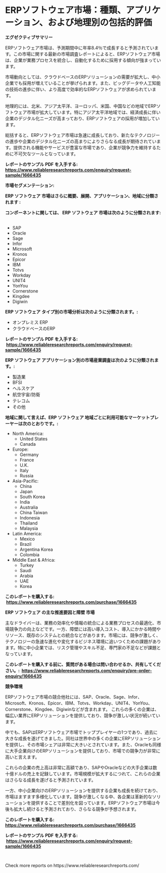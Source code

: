 <p><h1>ERPソフトウェア市場：種類、アプリケーション、および地理別の包括的評価</h1></p><p><strong>エグゼクティブサマリー</strong></p>
<p><p>ERPソフトウェア市場は、予測期間中に年率8.4％で成長すると予測されています。この市場に関する最新の市場調査レポートによると、ERPソフトウェア市場は、企業が業務プロセスを統合し、自動化するために採用する傾向が強まっています。 </p><p>市場動向としては、クラウドベースのERPソリューションの需要が拡大し、中小企業でも採用が増えていることが挙げられます。また、ビッグデータや人工知能の技術の進歩に伴い、より高度で効率的なERPソフトウェアが求められています。</p><p>地理的には、北米、アジア太平洋、ヨーロッパ、米国、中国などの地域でERPソフトウェア市場が拡大しています。特にアジア太平洋地域では、経済成長に伴い企業のデジタル化ニーズが高まっており、ERPソフトウェアの採用が増加しています。</p><p>総括すると、ERPソフトウェア市場は急速に成長しており、新たなテクノロジーの進歩や企業のデジタル化ニーズの高まりによりさらなる成長が期待されています。提供される機能やサービスが豊富な市場であり、企業が競争力を維持するために不可欠なツールとなっています。</p></p>
<p><strong>レポートのサンプル PDF を入手する: <a href="https://www.reliableresearchreports.com/enquiry/request-sample/1666435">https://www.reliableresearchreports.com/enquiry/request-sample/1666435</a></strong></p>
<p><strong>市場セグメンテーション:</strong></p>
<p><strong> ERP ソフトウェア 市場はさらに概要、展開、アプリケーション、地域に分類されます :</strong></p>
<p><strong>コンポーネントに関しては、 ERP ソフトウェア 市場は次のように分類されます: &nbsp;</strong></p>
<p><ul><li>SAP</li><li>Oracle</li><li>Sage</li><li>Infor</li><li>Microsoft</li><li>Kronos</li><li>Epicor</li><li>IBM</li><li>Totvs</li><li>Workday</li><li>UNIT4</li><li>YonYou</li><li>Cornerstone</li><li>Kingdee</li><li>Digiwin</li></ul></p>
<p><strong> ERP ソフトウェア タイプ別の市場分析は次のように分類されます。:</strong></p>
<p><ul><li>オンプレミス ERP</li><li>クラウドベースのERP</li></ul></p>
<p><strong>レポートのサンプル PDF を入手する: &nbsp;<a href="https://www.reliableresearchreports.com/enquiry/request-sample/1666435">https://www.reliableresearchreports.com/enquiry/request-sample/1666435</a></strong></p>
<p><strong> ERP ソフトウェア アプリケーション別の市場産業調査は次のように分類されます。:</strong></p>
<p><ul><li>製造業</li><li>BFSI</li><li>ヘルスケア</li><li>航空宇宙/防衛</li><li>テレコム</li><li>その他</li></ul></p>
<p><strong>地域に関して言えば、ERP ソフトウェア 地域ごとに利用可能なマーケットプレーヤーは次のとおりです。:</strong></p>
<p><ul>
    <li>
        North America:
        <ul>
            <li>United States</li>
            <li>Canada</li>
        </ul>
    </li>
    <li>
        Europe:
        <ul>
            <li>Germany</li>
            <li>France</li>
            <li>U.K.</li>
            <li>Italy</li>
            <li>Russia</li>
        </ul>
    </li>
    <li>
        Asia-Pacific:
        <ul>
            <li>China</li>
            <li>Japan</li>
            <li>South Korea</li>
            <li>India</li>
            <li>Australia</li>
            <li>China Taiwan</li>
            <li>Indonesia</li>
            <li>Thailand</li>
            <li>Malaysia</li>
        </ul>
    </li>
    <li>
        Latin America:
        <ul>
            <li>Mexico</li>
            <li>Brazil</li>
            <li>Argentina Korea</li>
            <li>Colombia</li>
        </ul>
    </li>
    <li>
        Middle East & Africa:
        <ul>
            <li>Turkey</li>
            <li>Saudi</li>
            <li>Arabia</li>
            <li>UAE</li>
            <li>Korea</li>
        </ul>
    </li>
    </ul></p>
<p><strong>このレポートを購入する: &nbsp;<a href="https://www.reliableresearchreports.com/purchase/1666435">https://www.reliableresearchreports.com/purchase/1666435</a></strong></p>
<p><strong>ERP ソフトウェア の主な推進要因と障壁 市場</strong></p>
<p><p>主なドライバーは、業務の効率化や情報の統合による業務プロセスの最適化、市場競争力の向上などです。一方、障壁には高い導入コスト、導入にかかる時間やリソース、既存のシステムとの統合などがあります。市場には、競争が激しく、テクノロジーの急速な進化や変化するビジネス環境に追いつくための課題があります。特に中小企業では、リスク管理やスキル不足、専門家の不足などが課題となっています。</p></p>
<p><strong>このレポートを購入する前に、質問がある場合は問い合わせるか、共有してください。:&nbsp; <a href="https://www.reliableresearchreports.com/enquiry/pre-order-enquiry/1666435">https://www.reliableresearchreports.com/enquiry/pre-order-enquiry/1666435</a></strong></p>
<p><strong>競争環境</strong></p>
<p><p>ERPソフトウェア市場の競合他社には、SAP、Oracle、Sage、Infor、Microsoft、Kronos、Epicor、IBM、Totvs、Workday、UNIT4、YonYou、Cornerstone、Kingdee、Digiwinなどが含まれます。 これらの多くの企業は、幅広い業界にERPソリューションを提供しており、競争が激しい状況が続いています。</p><p>中でも、SAPはERPソフトウェア市場でトッププレイヤーの1つであり、過去に大きな成長を遂げてきました。同社は世界中の多くの企業にERPソリューションを提供し、その市場シェアは非常に大きいとされています。また、Oracleも同様に大手企業向けのERPソリューションを提供しており、市場での競争力が非常に高いと言えます。</p><p>これらの企業の売上高は非常に高額であり、SAPやOracleなどの大手企業は数十億ドルの売上を記録しています。市場規模が拡大するにつれて、これらの企業はさらなる成長を遂げると予測されています。</p><p>一方、中小企業向けのERPソリューションを提供する企業も成長を続けており、市場はますます多様化しています。競争が激しくなる中、各企業は革新的なソリューションを提供することで差別化を図っています。ERPソフトウェア市場は今後も拡大し続けると予測されており、さらなる競争が予想されます。</p></p>
<p><strong>このレポートを購入する: &nbsp; <a href="https://www.reliableresearchreports.com/purchase/1666435">https://www.reliableresearchreports.com/purchase/1666435</a></strong></p>
<p><strong>レポートのサンプル PDF を入手する: &nbsp;<a href="https://www.reliableresearchreports.com/enquiry/request-sample/1666435">https://www.reliableresearchreports.com/enquiry/request-sample/1666435</a></strong><strong></strong></p>
<p>&nbsp;</p>
<p>Check more reports on https://www.reliableresearchreports.com/</p>